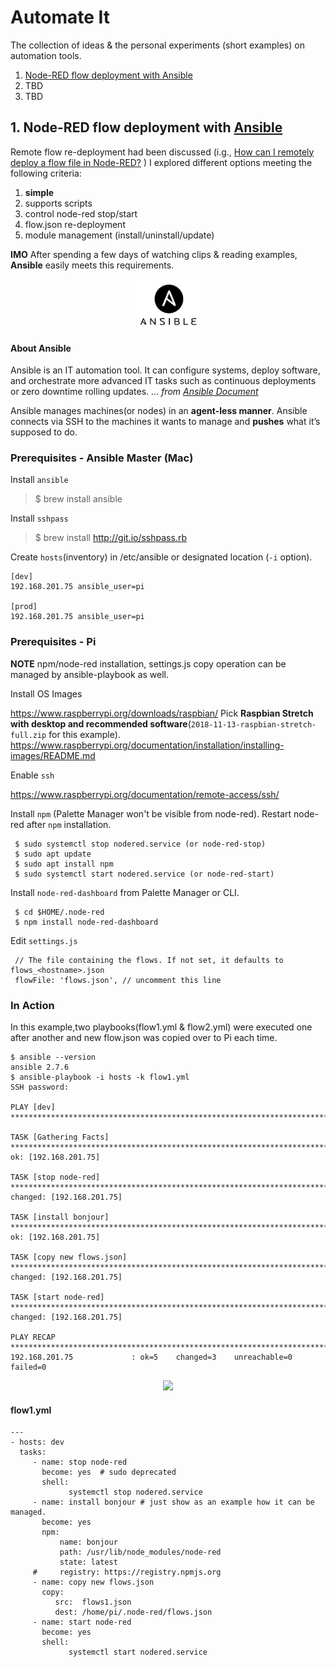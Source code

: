# Automate It

The collection of ideas & the personal experiments (short examples) on automation tools.   

1. [Node-RED flow deployment with Ansible](https://github.com/phyunsj/automate-it/blob/master/README.md)
2. TBD
3. TBD

## 1. Node-RED flow deployment with [Ansible](https://www.ansible.com/)

Remote flow re-deployment had been discussed (i.g., [How can I remotely deploy a flow file in Node-RED?](https://stackoverflow.com/questions/42143597/how-can-i-remotely-deploy-a-flow-file-in-node-red) ) I explored different options meeting the following criteria:

1. **simple** 
2. supports scripts
3. control node-red stop/start
4. flow.json re-deployment
5. module management (install/uninstall/update) 

**IMO** After spending a few days of watching clips & reading examples, **Ansible** easily meets this requirements.

<p align="center">
<img src="https://github.com/phyunsj/automate-it/blob/master/ansible-node-red/ansible.png" width="100px"/>
</p>

#### About Ansible

Ansible is an IT automation tool. It can configure systems, deploy software, and orchestrate more advanced IT tasks such as continuous deployments or zero downtime rolling updates. ... _from [Ansible Document](https://docs.ansible.com/ansible/latest/index.html)_

Ansible manages machines(or nodes) in an **agent-less manner**. Ansible connects via SSH to the machines it wants to manage and **pushes** what it’s supposed to do. 

### Prerequisites - Ansible Master (Mac)

Install `ansible` 

> $ brew install ansible 

Install `sshpass`

> $ brew install http://git.io/sshpass.rb 

Create `hosts`(inventory) in /etc/ansible or designated location (`-i` option).

```
[dev]
192.168.201.75 ansible_user=pi

[prod]
192.168.201.75 ansible_user=pi
```

### Prerequisites - Pi

**NOTE** npm/node-red installation, settings.js copy operation can be managed by ansible-playbook as well. 

Install OS Images

https://www.raspberrypi.org/downloads/raspbian/ Pick **Raspbian Stretch with desktop and recommended software**(`2018-11-13-raspbian-stretch-full.zip` for this example).
https://www.raspberrypi.org/documentation/installation/installing-images/README.md

Enable `ssh`

https://www.raspberrypi.org/documentation/remote-access/ssh/

Install `npm` (Palette Manager won't be visible from node-red). Restart node-red after `npm` installation.

```
 $ sudo systemctl stop nodered.service (or node-red-stop)
 $ sudo apt update 
 $ sudo apt install npm
 $ sudo systemctl start nodered.service (or node-red-start)
```

Install `node-red-dashboard` from Palette Manager or CLI.

```
 $ cd $HOME/.node-red
 $ npm install node-red-dashboard 
```

Edit `settings.js`

```
 // The file containing the flows. If not set, it defaults to flows_<hostname>.json
 flowFile: 'flows.json', // uncomment this line
```

###  In Action 

In this example,two playbooks(flow1.yml & flow2.yml) were executed one after another and new flow.json was copied over to Pi each time.

```
$ ansible --version
ansible 2.7.6
$ ansible-playbook -i hosts -k flow1.yml  
SSH password:

PLAY [dev] ***************************************************************************************

TASK [Gathering Facts] ***************************************************************************
ok: [192.168.201.75]

TASK [stop node-red] *****************************************************************************
changed: [192.168.201.75]

TASK [install bonjour] ***************************************************************************
ok: [192.168.201.75]

TASK [copy new flows.json] ***********************************************************************
changed: [192.168.201.75]

TASK [start node-red] ****************************************************************************
changed: [192.168.201.75]

PLAY RECAP ***************************************************************************************
192.168.201.75             : ok=5    changed=3    unreachable=0    failed=0

```

<p align="center">
<img src="https://github.com/phyunsj/automate-it/blob/master/ansible-node-red/ansible-node-red-flow-change-text.gif" width="700px"/>
</p>

#### flow1.yml 

```
---
- hosts: dev
  tasks:
     - name: stop node-red
       become: yes  # sudo deprecated
       shell:
             systemctl stop nodered.service
     - name: install bonjour # just show as an example how it can be managed.
       become: yes 
       npm:
           name: bonjour
           path: /usr/lib/node_modules/node-red
           state: latest
     #     registry: https://registry.npmjs.org
     - name: copy new flows.json
       copy:
          src:  flows1.json
          dest: /home/pi/.node-red/flows.json
     - name: start node-red
       become: yes
       shell:
             systemctl start nodered.service
  ```
